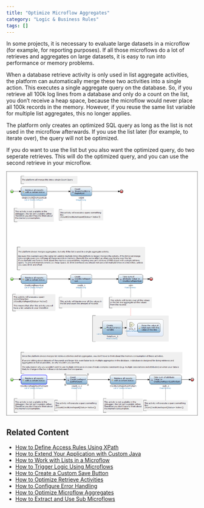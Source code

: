 ```yaml
---
title: "Optimize Microflow Aggregates"
category: "Logic & Business Rules"
tags: []
---
```


In some projects, it is necessary to evaluate large datasets in a microflow (for example, for reporting purposes). If all those microflows do a lot of retrieves and aggregates on large datasets, it is easy to run into performance or memory problems. 

When a database retrieve activity is only used in list aggregate activities, the platform can automatically merge these two activities into a single action. This executes a single aggregate query on the database. So, if you retrieve all 100k log lines from a database and only do a count on the list, you don’t receive a heap space, because the microflow would never place all 100k records in the memory. However, if you reuse the same list variable for multiple list aggregates, this no longer applies.

The platform only creates an optimized SQL query as long as the list is not used in the microflow afterwards. If you use the list later (for example, to iterate over), the query will not be optimized.

If you do want to use the list but you also want the optimized query, do two seperate retrieves. This will do the optimized query, and you can use the second retrieve in your microflow.

![](attachments/18448676/18580944.png)

## Related Content

* [How to Define Access Rules Using XPath](define-access-rules-using-xpath)
* [How to Extend Your Application with Custom Java](extending-your-application-with-custom-java)
* [How to Work with Lists in a Microflow](working-with-lists-in-a-microflow)
* [How to Trigger Logic Using Microflows](triggering-logic-using-microflows)
* [How to Create a Custom Save Button](create-a-custom-save-button)
* [How to Optimize Retrieve Activities](optimizing-retrieve-activities)
* [How to Configure Error Handling](set-up-error-handling)
* [How to Optimize Microflow Aggregates](optimizing-microflow-aggregates)
* [How to Extract and Use Sub Microflows](extract-and-use-sub-microflows)
